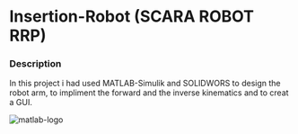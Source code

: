 # Insertion-Robot (SCARA ROBOT RRP)

### Description
In this project i had used MATLAB-Simulik and SOLIDWORS to design the robot arm, to impliment the forward and the inverse kinematics and to creat a GUI.

![matlab-logo](https://user-images.githubusercontent.com/39106620/66839852-ff422500-ef5e-11e9-821a-8df84c1305cb.jpg)



